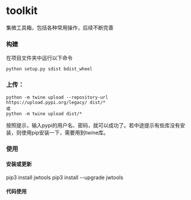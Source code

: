 # toolkit
集微工具箱，包括各种常用操作，后续不断完善

### 构建
在项目文件夹中运行以下命令
```shell
python setup.py sdist bdist_wheel
```

### 上传：
```shell
python -m twine upload --repository-url https://upload.pypi.org/legacy/ dist/*
或
python -m twine upload dist/*
```
按照提示，输入pypi的用户名、密码，就可以成功了。若中途提示有些库没有安装，则使用pip安装一下，需要用到twine库。

### 使用

#### 安装或更新
pip3 install jwtools
pip3 install --upgrade jwtools

#### 代码使用
```python

```